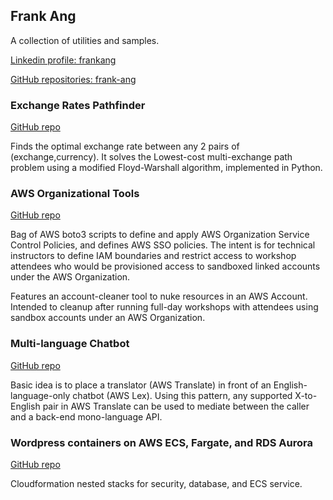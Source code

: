 ## Frank Ang

A collection of utilities and samples. 

[Linkedin profile: frankang](https://www.linkedin.com/in/frankang/) 

[GitHub repositories: frank-ang](https://github.com/frank-ang/) 

### Exchange Rates Pathfinder

[GitHub repo](https://github.com/frank-ang/exchange-rates)

Finds the optimal exchange rate between any 2 pairs of (exchange,currency). It solves the Lowest-cost multi-exchange path problem using a modified Floyd-Warshall algorithm, implemented in Python.

### AWS Organizational Tools

[GitHub repo](https://github.com/frank-ang/OrganizationTools)

Bag of AWS boto3 scripts to define and apply AWS Organization Service Control Policies, and defines AWS SSO policies. The intent is for technical instructors to define IAM boundaries and restrict access to workshop attendees who would be provisioned access to sandboxed linked accounts under the AWS Organization.

Features an account-cleaner tool to nuke resources in an AWS Account. Intended to cleanup after running full-day workshops with attendees using sandbox accounts under an AWS Organization.

### Multi-language Chatbot

[GitHub repo](https://github.com/frank-ang/MultilanguageBot)

Basic idea is to place a translator (AWS Translate) in front of an English-language-only chatbot (AWS Lex). Using this pattern, any supported X-to-English pair in AWS Translate can be used to mediate between the caller and a back-end mono-language API.

### Wordpress containers on AWS ECS, Fargate, and RDS Aurora

[GitHub repo](https://github.com/frank-ang/wordpress-stack)

Cloudformation nested stacks for security, database, and ECS service.

<!-- 

Markdown is a lightweight and easy-to-use syntax for styling your writing. It includes conventions for

```markdown
Syntax highlighted code block

# Header 1
## Header 2
### Header 3

- Bulleted
- List

1. Numbered
2. List

**Bold** and _Italic_ and `Code` text

[Link](url) and ![Image](src)
```

For more details see [GitHub Flavored Markdown](https://guides.github.com/features/mastering-markdown/).

-->

